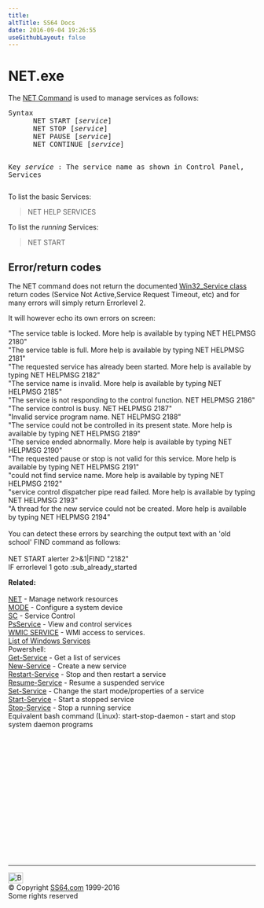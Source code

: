 ```yaml
---
title:
altTitle: SS64 Docs
date: 2016-09-04 19:26:55
useGithubLayout: false
---
```

<!-- #BeginLibraryItem "/Library/head_nt.lbi" --><!-- #EndLibraryItem --><h1>NET.exe</h1> 
<p>The <a href="net.html">NET Command</a> is used to manage services 
as follows: </p>
<pre>Syntax
      NET START [<i>service</i>]
      NET STOP [<i>service</i>]
      NET PAUSE [<i>service</i>]
      NET CONTINUE [<i>service</i>] 
   
Key
   <i>service</i> : The service name as shown in Control Panel, Services</pre>
<p>To list the basic  Services:</p>
<blockquote> 
  <p>NET HELP SERVICES </p>
</blockquote>
<p>To list the <i>running</i>  Services:</p>
<blockquote>
  <p>NET START </p>
</blockquote>
<h2>Error/return codes</h2>
<p>The NET command does not return the documented <a href="http://msdn.microsoft.com/en-gb/library/windows/desktop/aa393660%28v=vs.85%29.aspx">Win32_Service class</a> return codes (Service Not Active,Service Request Timeout, etc) and for many errors will simply return Errorlevel 2.</p>
<p>It will however echo  its own errors on screen:</p>
<p>"The service table is locked. More help is available 
  by typing NET HELPMSG 2180"<br>
"The service table is full. More help is available 
  by typing NET HELPMSG 2181"<br>
"The requested service has already been started. More help is available 
  by typing NET HELPMSG 2182"<br>
"The service name is invalid. More help is available 
  by typing NET HELPMSG 2185"<br>
"The service is not responding to the control function. 
NET HELPMSG 2186" <br>
"The service control is busy. 
NET HELPMSG 2187" <br>
"Invalid service program name. 
NET HELPMSG 2188" <br>
"The service could not be controlled in its present state. More help is available 
  by typing NET HELPMSG 2189" <br>
"The service ended abnormally. More help is available 
  by typing NET HELPMSG 2190" <br>
"The requested pause or stop is not valid for this service. More help is available 
  by typing NET HELPMSG 2191"<br>
"could not find service name. More help is available 
  by typing NET HELPMSG 2192"<br>
  "service control dispatcher pipe read failed. More help is available 
  by typing NET HELPMSG 2193"<br>
"A thread for the new service could not be created. More help is available 
  by typing NET HELPMSG 2194"<br>
<br>
  You can detect these  errors by searching the output text with an 'old school' FIND command as follows:<br>
  <br>
  <span class="code">NET START alerter 2&gt;&amp;1|FIND "2182" <br>
  IF errorlevel 1 goto :sub_already_started</span><br>
</p>
<p><b>Related:</b><br>
  <br>
  <span class="body"><a href="net.html">NET</a> - Manage network resources</span>  <br>
  <a href="sc.html">  </a><a href="mode.html">MODE</a> - Configure a system device<br>
  <a href="sc.html">SC</a> - Service Control<br>
<a href="psservice.html">PsService</a> - View and control services<br>
  <a href="wmic.html">WMIC SERVICE</a> - WMI access to services.<br>
  <a href="syntax-services.html">List of Windows Services</a> <br>
Powershell: <br>
<a href="../ps/get-service.html">Get-Service</a> - Get a list of services<br> 
<a href="../ps/new-service.html">New-Service</a> - Create a new service<br> 
<a href="../ps/restart-service.html">Restart-Service</a> - Stop and then restart a service<br> 
<a href="../ps/resume-service.html">Resume-Service</a> - Resume a suspended service<br> 
<a href="../ps/set-service.html">Set-Service</a> - Change the start mode/properties of a service<br> 
<a href="../ps/start-service.html">Start-Service</a> - Start a stopped service<br> 
<a href="../ps/stop-service.html">Stop-Service</a> - Stop a running service<br>
Equivalent bash command (Linux): start-stop-daemon - start and stop system daemon programs </p><!-- #BeginLibraryItem "/Library/foot_nt.lbi" --><p>
<!-- windows300 -->
<ins class="adsbygoogle" style="display:inline-block;width:300px;height:250px" data-ad-client="ca-pub-6140977852749469" data-ad-slot="7649547908"></ins>
<script>
(adsbygoogle = window.adsbygoogle || []).push({});
</script></p>
<hr>
<div id="bl" class="footer"><a href="net_service.html#"><img src="../images/top.png" width="30" height="22" alt="Back to the Top"></a></div>
<div id="br" class="footer, tagline">© Copyright <a href="../index.html">SS64.com</a> 1999-2016<br>
Some rights reserved</div><!-- #EndLibraryItem -->

